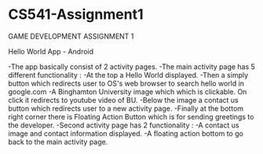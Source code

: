 # CS541-Assignment1
GAME DEVELOPMENT ASSIGNMENT 1

Hello World App - Android

-The app basically consist of 2 activity pages.
-The main activity page has 5 different functionality :
    -At the top a Hello World displayed.
    -Then a simply button which redirects user to OS's web browser to search hello world in google.com
    -A Binghamton University image which which is clickable. On click it redirects to youtube video of BU.
    -Below the image a contact us button which redirects user to a new activity page.
    -Finally at the bottom right corner there is Floating Action Button which is for sending greetings to the developer.
-Second activity page has 2 functionality :
    -A contact us image and contact information displayed.
    -A floating action bottom to go back to the main activity page.
